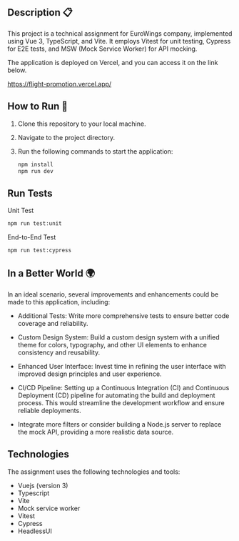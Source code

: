 ## Description 📋

This project is a technical assignment for EuroWings company, implemented using Vue 3, TypeScript, and Vite. It employs Vitest for unit testing, Cypress for E2E tests, and MSW (Mock Service Worker) for API mocking. 

The application is deployed on Vercel, and you can access it on the link below.

https://flight-promotion.vercel.app/



## How to Run 🚀

1. Clone this repository to your local machine.
2. Navigate to the project directory.
3. Run the following commands to start the application:

   ```bash
   npm install
   npm run dev
   ```


## Run Tests 

 Unit Test
   ```bash
   npm run test:unit
   ```
 End-to-End Test
   ```bash
   npm run test:cypress
   ```



## In a Better World 🌍

In an ideal scenario, several improvements and enhancements could be made to this application, including:

- Additional Tests: Write more comprehensive tests to ensure better code coverage and reliability.

- Custom Design System: Build a custom design system with a unified theme for colors, typography, and other UI elements to enhance consistency and reusability.

- Enhanced User Interface: Invest time in refining the user interface with improved design principles and user experience.

- CI/CD Pipeline: Setting up a Continuous Integration (CI) and Continuous Deployment (CD) pipeline for automating the build and deployment process. This would streamline the development workflow and ensure reliable deployments. 

- Integrate more filters or consider building a Node.js server to replace the mock API, providing a more realistic data source.


## Technologies

The assignment uses the following technologies and tools:

 - Vuejs (version 3)
 - Typescript
 - Vite
 - Mock service worker
 - Vitest
 - Cypress
 - HeadlessUI
